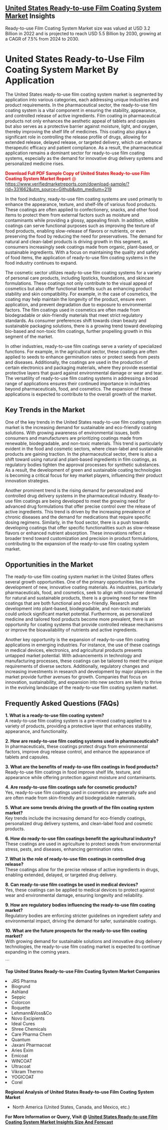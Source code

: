 <h2><a href="https://www.verifiedmarketreports.com/download-sample/?rid=331662&amp;utm_source=Github&amp;utm_medium=219" target="_blank">United States Ready-to-use Film Coating System Market</a> Insights</h2><p>Ready-to-use Film Coating System Market size was valued at USD 3.2 Billion in 2022 and is projected to reach USD 5.5 Billion by 2030, growing at a CAGR of 7.5% from 2024 to 2030.</p><p> <h1>United States Ready-to-Use Film Coating System Market By Application</h1> <p>The United States ready-to-use film coating system market is segmented by application into various categories, each addressing unique industries and product requirements. In the pharmaceutical sector, the ready-to-use film coating system is a vital component in ensuring the stability, appearance, and controlled release of active ingredients. Film coating in pharmaceutical products not only enhances the aesthetic appeal of tablets and capsules but also serves as a protective barrier against moisture, light, and oxygen, thereby improving the shelf life of medicines. This coating also plays a significant role in controlling the release profile of drugs, allowing for extended release, delayed release, or targeted delivery, which can enhance therapeutic efficacy and patient compliance. As a result, the pharmaceutical application remains a dominant sector for ready-to-use film coating systems, especially as the demand for innovative drug delivery systems and personalized medicine rises. <p><span class=""><span style="color: #ff0000;"><strong>Download Full PDF Sample Copy of United States Ready-to-use Film Coating System Market Report</strong> @ </span><a href="https://www.verifiedmarketreports.com/download-sample/?rid=331662&amp;utm_source=Github&amp;utm_medium=219" target="_blank">https://www.verifiedmarketreports.com/download-sample/?rid=331662&amp;utm_source=Github&amp;utm_medium=219</a></span></p></p> <p>In the food industry, ready-to-use film coating systems are used primarily to enhance the appearance, texture, and shelf-life of various food products. These coatings are often applied to confectionery, snacks, and other food items to protect them from external factors such as moisture and contaminants while providing a glossy, appealing finish. In addition, edible coatings can serve functional purposes such as improving the texture of food products, enabling slow-release of flavors or nutrients, or even preserving the food by reducing the need for preservatives. The demand for natural and clean-label products is driving growth in this segment, as consumers increasingly seek coatings made from organic, plant-based, or sustainable ingredients. With a focus on maintaining the quality and safety of food items, the application of ready-to-use film coating systems in the food industry continues to expand. <p>The cosmetic sector utilizes ready-to-use film coating systems for a variety of personal care products, including lipsticks, foundations, and skincare formulations. These coatings not only contribute to the visual appeal of cosmetics but also offer functional benefits such as enhancing product stability and skin compatibility. For example, in the case of cosmetics, the coating may help maintain the longevity of the product, ensure even application, and prevent degradation due to exposure to environmental factors. The film coatings used in cosmetics are often made from biodegradable or skin-friendly materials that meet strict regulatory standards. As consumer preferences shift towards clean beauty and sustainable packaging solutions, there is a growing trend toward developing bio-based and non-toxic film coatings, further propelling growth in this segment of the market. <p>In other industries, ready-to-use film coatings serve a variety of specialized functions. For example, in the agricultural sector, these coatings are often applied to seeds to enhance germination rates or protect seeds from pests and diseases. Additionally, the coatings are used in the production of certain electronics and packaging materials, where they provide essential protective layers that guard against environmental damage or wear and tear. The versatility of ready-to-use film coating systems in addressing a broad range of applications ensures their continued importance in industries beyond pharmaceuticals, food, and cosmetics. The expansion of these applications is expected to contribute to the overall growth of the market. <h2>Key Trends in the Market</h2> <p>One of the key trends in the United States ready-to-use film coating system market is the increasing demand for sustainable and eco-friendly coating solutions. With growing awareness of environmental issues, both consumers and manufacturers are prioritizing coatings made from renewable, biodegradable, and non-toxic materials. This trend is particularly evident in the food and cosmetic sectors, where clean-label and sustainable products are gaining traction. In the pharmaceutical sector, there is also a shift toward using natural and plant-based ingredients in film coatings, as regulatory bodies tighten the approval processes for synthetic substances. As a result, the development of green and sustainable coating technologies is becoming a critical focus for key market players, influencing their product innovation strategies. <p>Another prominent trend is the rising demand for personalized and controlled drug delivery systems in the pharmaceutical industry. Ready-to-use film coatings are being developed to meet the growing need for advanced drug formulations that offer precise control over the release of active ingredients. This trend is driven by the increasing prevalence of chronic diseases and the demand for medications that require specific dosing regimens. Similarly, in the food sector, there is a push towards developing coatings that offer specific functionalities such as slow-release flavors or enhanced nutrient absorption. These innovations reflect a broader trend toward customization and precision in product formulations, contributing to the expansion of the ready-to-use film coating system market. <h2>Opportunities in the Market</h2> <p>The ready-to-use film coating system market in the United States offers several growth opportunities. One of the primary opportunities lies in the development of new, innovative coating materials. As industries, particularly pharmaceuticals, food, and cosmetics, seek to align with consumer demand for natural and sustainable products, there is a growing need for new film coatings that are both functional and eco-friendly. Research and development into plant-based, biodegradable, and non-toxic materials could unlock significant market potential. Furthermore, as personalized medicine and tailored food products become more prevalent, there is an opportunity for coating systems that provide controlled release mechanisms or improve the bioavailability of nutrients and active ingredients. <p>Another key opportunity is the expansion of ready-to-use film coating applications in emerging industries. For instance, the use of these coatings in medical devices, electronics, and agricultural products presents untapped market potential. With advancements in technology and manufacturing processes, these coatings can be tailored to meet the unique requirements of diverse sectors. Additionally, regulatory changes and increasing investments in research and development by major players in the market provide further avenues for growth. Companies that focus on innovation, sustainability, and expansion into new sectors are likely to thrive in the evolving landscape of the ready-to-use film coating system market. <h2>Frequently Asked Questions (FAQs)</h2> <p><strong>1. What is a ready-to-use film coating system?</strong><br>A ready-to-use film coating system is a pre-mixed coating applied to a variety of products, providing a protective layer that enhances stability, appearance, and functionality.</p> <p><strong>2. How are ready-to-use film coating systems used in pharmaceuticals?</strong><br>In pharmaceuticals, these coatings protect drugs from environmental factors, improve drug release control, and enhance the appearance of tablets and capsules.</p> <p><strong>3. What are the benefits of ready-to-use film coatings in food products?</strong><br>Ready-to-use film coatings in food improve shelf life, texture, and appearance while offering protection against moisture and contaminants.</p> <p><strong>4. Are ready-to-use film coatings safe for cosmetic products?</strong><br>Yes, ready-to-use film coatings used in cosmetics are generally safe and are often made from skin-friendly and biodegradable materials.</p> <p><strong>5. What are some trends driving the growth of the film coating system market?</strong><br>Key trends include the increasing demand for eco-friendly coatings, personalized drug delivery systems, and clean-label food and cosmetic products.</p> <p><strong>6. How do ready-to-use film coatings benefit the agricultural industry?</strong><br>These coatings are used in agriculture to protect seeds from environmental stress, pests, and diseases, enhancing germination rates.</p> <p><strong>7. What is the role of ready-to-use film coatings in controlled drug release?</strong><br>These coatings allow for the precise release of active ingredients in drugs, enabling extended, delayed, or targeted drug delivery.</p> <p><strong>8. Can ready-to-use film coatings be used in medical devices?</strong><br>Yes, these coatings can be applied to medical devices to protect against wear and environmental damage, ensuring longevity and reliability.</p> <p><strong>9. How are regulatory bodies influencing the ready-to-use film coating market?</strong><br>Regulatory bodies are enforcing stricter guidelines on ingredient safety and environmental impact, driving the demand for safer, sustainable coatings.</p> <p><strong>10. What are the future prospects for the ready-to-use film coating market?</strong><br>With growing demand for sustainable solutions and innovative drug delivery technologies, the ready-to-use film coating market is expected to continue expanding in the coming years.</p> ```</p><p><strong>Top United States Ready-to-use Film Coating System Market Companies</strong></p><div data-test-id=""><p><li>JRS Pharma</li><li> Biogrund</li><li> Ashland</li><li> Seppic</li><li> Colorcon</li><li> Roquette</li><li> Lehmann&Voss&Co</li><li> Novo Excipients</li><li> Ideal Cures</li><li> Shree Chemicals</li><li> Care Pharma Chem</li><li> Quantum</li><li> Jaxani Pharmacoat</li><li> Aries Exim</li><li> Emicoat</li><li> WINCOAT</li><li> Ultracoat</li><li> Vikram Thermo</li><li> YOGICOAT</li><li> Corel</li></p><div><strong>Regional Analysis of&nbsp;United States Ready-to-use Film Coating System Market</strong></div><ul><li dir="ltr"><p dir="ltr">North America&nbsp;(United States, Canada, and Mexico, etc.)</p></li></ul><p><strong>For More Information or Query, Visit @&nbsp;</strong><strong><a href="https://www.verifiedmarketreports.com/product/ready-to-use-film-coating-system-market/?utm_source=Github&amp;utm_medium=219" target="_blank">United States Ready-to-use Film Coating System Market Insights Size And Forecast</a></strong></p></div>
